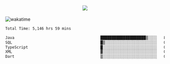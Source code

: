 <h1 align="center">
  <img src="https://readme-typing-svg.herokuapp.com/?font=Righteous&size=35&center=true&vCenter=true&width=500&height=70&duration=4000&lines=Hi!+%F0%9F%91%8B+I%27m+Ali%20Osman!;" />
</h1>


![wakatime](https://wakatime.com/share/@aliosmanoktar/3a8ffe71-6da4-4964-913b-2f09afbe53bf.svg?cache=none)
<!--START_SECTION:waka-->

```txt
Total Time: 5,146 hrs 59 mins

Java                                      ████████████████████▒░░░░   81.12 %
SQL                                       █▒░░░░░░░░░░░░░░░░░░░░░░░   05.58 %
TypeScript                                █░░░░░░░░░░░░░░░░░░░░░░░░   03.70 %
XML                                       ▓░░░░░░░░░░░░░░░░░░░░░░░░   02.15 %
Dart                                      ▒░░░░░░░░░░░░░░░░░░░░░░░░   01.35 %
```

<!--END_SECTION:waka-->


